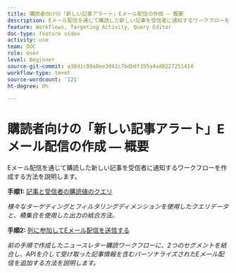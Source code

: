 ```yaml
---
title: 購読者向けの「新しい記事アラート」Eメール配信の作成 — 概要
description: Eメール配信を通じて購読した新しい記事を受信者に通知するワークフローを作成する方法を説明します。
feature: Workflows, Targeting Activity, Query Editor
doc-type: feature video
activity: use
team: DOC
role: User
level: Beginner
source-git-commit: a30d1c80a8ee3d41c7bdbdf355a4ad0227251414
workflow-type: tm+mt
source-wordcount: '121'
ht-degree: 0%

---
```


# 購読者向けの「新しい記事アラート」Eメール配信の作成 — 概要

Eメール配信を通じて購読した新しい記事を受信者に通知するワークフローを作成する方法を説明します。

**手順1:** [記事と受信者の購読値のクエリ](/help/tutorial-using-soap-apis/query-articles-and-recipient-subscription-values.md)

*様々なターゲティングとフィルタリングディメンションを使用したクエリデータと、積集合を使用した出力の結合方法。*

**手順2:** [列に参加してEメール配信を送信する](/help/tutorial-using-soap-apis/join-columns-and-send-automated-email-delivery.md)

*前の手順で作成したニュースレター購読ワークフローに、2つのセグメントを結合し、APIを介して受け取った記事情報を含むパーソナライズされたEメール配信を追加する方法を説明します。*
